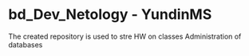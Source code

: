 # bd_Dev_Netology - YundinMS

The created repository is used to stre HW on classes Administration of databases
